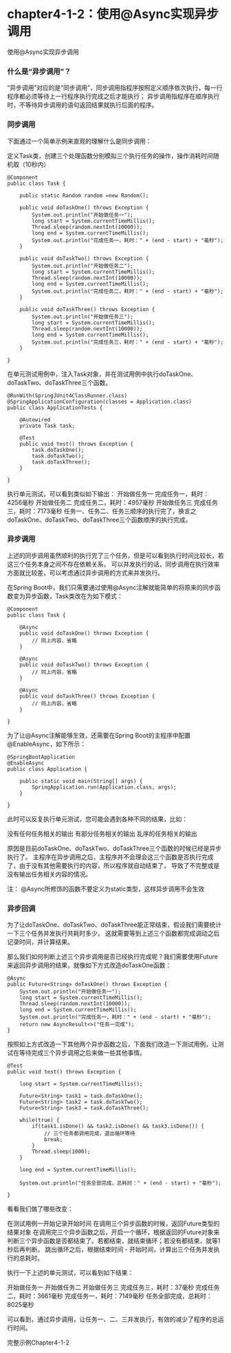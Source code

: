 # chapter4-1-2：使用@Async实现异步调用

使用@Async实现异步调用

### 什么是“异步调用”？


“异步调用”对应的是“同步调用”，同步调用指程序按照定义顺序依次执行，每一行程序都必须等待上一行程序执行完成之后才能执行；
异步调用指程序在顺序执行时，不等待异步调用的语句返回结果就执行后面的程序。

### 同步调用

下面通过一个简单示例来直观的理解什么是同步调用：

定义Task类，创建三个处理函数分别模拟三个执行任务的操作，操作消耗时间随机取（10秒内）

```
@Component
public class Task {

    public static Random random =new Random();

    public void doTaskOne() throws Exception {
        System.out.println("开始做任务一");
        long start = System.currentTimeMillis();
        Thread.sleep(random.nextInt(10000));
        long end = System.currentTimeMillis();
        System.out.println("完成任务一，耗时：" + (end - start) + "毫秒");
    }

    public void doTaskTwo() throws Exception {
        System.out.println("开始做任务二");
        long start = System.currentTimeMillis();
        Thread.sleep(random.nextInt(10000));
        long end = System.currentTimeMillis();
        System.out.println("完成任务二，耗时：" + (end - start) + "毫秒");
    }

    public void doTaskThree() throws Exception {
        System.out.println("开始做任务三");
        long start = System.currentTimeMillis();
        Thread.sleep(random.nextInt(10000));
        long end = System.currentTimeMillis();
        System.out.println("完成任务三，耗时：" + (end - start) + "毫秒");
    }

}
```

在单元测试用例中，注入Task对象，并在测试用例中执行doTaskOne、doTaskTwo、doTaskThree三个函数。

```
@RunWith(SpringJUnit4ClassRunner.class)
@SpringApplicationConfiguration(classes = Application.class)
public class ApplicationTests {

	@Autowired
	private Task task;

	@Test
	public void test() throws Exception {
		task.doTaskOne();
		task.doTaskTwo();
		task.doTaskThree();
	}

}
```

执行单元测试，可以看到类似如下输出：
开始做任务一
完成任务一，耗时：4256毫秒
开始做任务二
完成任务二，耗时：4957毫秒
开始做任务三
完成任务三，耗时：7173毫秒
任务一、任务二、任务三顺序的执行完了，换言之doTaskOne、doTaskTwo、doTaskThree三个函数顺序的执行完成。

### 异步调用

上述的同步调用虽然顺利的执行完了三个任务，但是可以看到执行时间比较长，若这三个任务本身之间不存在依赖关系，
可以并发执行的话，同步调用在执行效率方面就比较差，可以考虑通过异步调用的方式来并发执行。

在Spring Boot中，我们只需要通过使用@Async注解就能简单的将原来的同步函数变为异步函数，Task类改在为如下模式：

```
@Component
public class Task {

    @Async
    public void doTaskOne() throws Exception {
        // 同上内容，省略
    }

    @Async
    public void doTaskTwo() throws Exception {
        // 同上内容，省略
    }

    @Async
    public void doTaskThree() throws Exception {
        // 同上内容，省略
    }

}
```

为了让@Async注解能够生效，还需要在Spring Boot的主程序中配置@EnableAsync，如下所示：

```
@SpringBootApplication
@EnableAsync
public class Application {

	public static void main(String[] args) {
		SpringApplication.run(Application.class, args);
	}

}
```

此时可以反复执行单元测试，您可能会遇到各种不同的结果，比如：

没有任何任务相关的输出
有部分任务相关的输出
乱序的任务相关的输出

原因是目前doTaskOne、doTaskTwo、doTaskThree三个函数的时候已经是异步执行了。
主程序在异步调用之后，主程序并不会理会这三个函数是否执行完成了，由于没有其他需要执行的内容，所以程序就自动结束了，
导致了不完整或是没有输出任务相关内容的情况。

注： @Async所修饰的函数不要定义为static类型，这样异步调用不会生效

### 异步回调

为了让doTaskOne、doTaskTwo、doTaskThree能正常结束，假设我们需要统计一下三个任务并发执行共耗时多少，
这就需要等到上述三个函数都完成调动之后记录时间，并计算结果。

那么我们如何判断上述三个异步调用是否已经执行完成呢？我们需要使用Future<T>来返回异步调用的结果，就像如下方式改造doTaskOne函数：

```
@Async
public Future<String> doTaskOne() throws Exception {
    System.out.println("开始做任务一");
    long start = System.currentTimeMillis();
    Thread.sleep(random.nextInt(10000));
    long end = System.currentTimeMillis();
    System.out.println("完成任务一，耗时：" + (end - start) + "毫秒");
    return new AsyncResult<>("任务一完成");
}
```

按照如上方式改造一下其他两个异步函数之后，下面我们改造一下测试用例，让测试在等待完成三个异步调用之后来做一些其他事情。

```
@Test
public void test() throws Exception {

	long start = System.currentTimeMillis();

	Future<String> task1 = task.doTaskOne();
	Future<String> task2 = task.doTaskTwo();
	Future<String> task3 = task.doTaskThree();

	while(true) {
		if(task1.isDone() && task2.isDone() && task3.isDone()) {
			// 三个任务都调用完成，退出循环等待
			break;
		}
		Thread.sleep(1000);
	}

	long end = System.currentTimeMillis();

	System.out.println("任务全部完成，总耗时：" + (end - start) + "毫秒");

}
```

看看我们做了哪些改变：

在测试用例一开始记录开始时间
在调用三个异步函数的时候，返回Future<String>类型的结果对象
在调用完三个异步函数之后，开启一个循环，根据返回的Future<String>对象来判断三个异步函数是否都结束了。若都结束，就结束循环；若没有都结束，就等1秒后再判断。
跳出循环之后，根据结束时间 - 开始时间，计算出三个任务并发执行的总耗时。

执行一下上述的单元测试，可以看到如下结果：

开始做任务一
开始做任务二
开始做任务三
完成任务三，耗时：37毫秒
完成任务二，耗时：3661毫秒
完成任务一，耗时：7149毫秒
任务全部完成，总耗时：8025毫秒

可以看到，通过异步调用，让任务一、二、三并发执行，有效的减少了程序的总运行时间。

完整示例Chapter4-1-2
